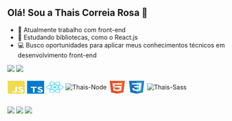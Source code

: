 ## Olá! Sou a Thais Correia Rosa 👋

- 🔭 Atualmente trabalho com front-end
- 🌱 Estudando bibliotecas, como o React.js
- 💻 Busco oportunidades para aplicar meus conhecimentos técnicos em desenvolvimento front-end

<div>
  <a href="https://github.com/CorreiaThais"></a>
  <img width="50%"  src="https://github-readme-stats.vercel.app/api?username=CorreiaThais&theme=bear&show_icons=true" />
  <img width="45%"  src="https://github-readme-stats.vercel.app/api/top-langs/?username=CorreiaThais&theme=bear&layout=compact" />
</div>

<div style="display: inline_block"><br>
  
  <img align="center" alt="Thais-Js" height="30" width="40" src="https://raw.githubusercontent.com/devicons/devicon/master/icons/javascript/javascript-plain.svg">
  <img align="center" alt="Thais-Ts" height="30" width="40" src="https://raw.githubusercontent.com/devicons/devicon/master/icons/typescript/typescript-plain.svg">
  <img align="center" alt="Thais-React" height="30" width="40" src="https://raw.githubusercontent.com/devicons/devicon/master/icons/react/react-original.svg">
  <img align="center" alt="Thais-Node" height="30" width="40" src="https://cdn.jsdelivr.net/gh/devicons/devicon@latest/icons/nodejs/nodejs-original.svg">             
  <img align="center" alt="Thais-HTML" height="30" width="40" src="https://raw.githubusercontent.com/devicons/devicon/master/icons/html5/html5-original.svg">
  <img align="center" alt="Thais-CSS" height="30" width="40" src="https://raw.githubusercontent.com/devicons/devicon/master/icons/css3/css3-original.svg">
  <img align="center" alt="Thais-Sass" height="35" width="45" src="https://cdn.jsdelivr.net/gh/devicons/devicon@latest/icons/sass/sass-original.svg">
  
</div>

  ##

<div> 
  <a href = "mailto:correia.016.tc@gmail.com"><img src="https://img.shields.io/badge/Gmail-D14836?style=for-the-badge&logo=gmail&logoColor=white" target="_blank"></a>
  <a href="https://www.linkedin.com/in/thais-correia-aa290a173/" target="_blank"><img src="https://img.shields.io/badge/-LinkedIn-%230077B5?style=for-the-badge&logo=linkedin&logoColor=white" target="_blank"></a>
  <a href="http://wa.me/5511978401380" target="_blank"><img src="https://img.shields.io/badge/WhatsApp-25D366?style=for-the-badge&logo=whatsapp&logoColor=white" target="_blank"></a> 
</div>
